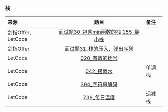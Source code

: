 ### 栈
来源|题目|备注
:---|:---:|:---|
剑指Offer、LetCode|[面试题30_包含min函数的栈](JianZhiOffer/面试题30_包含min函数的栈.py) [155_最小栈](Leetcode/155_最小栈.py)||
剑指Offer|[面试题31_栈的压入、弹出序列](JianZhiOffer/面试题31_栈的压入、弹出序列.py)||
LetCode|[020_有效的括号](Leetcode/020_有效的括号.py)||
LetCode|[042_接雨水](Leetcode/042_接雨水.py)|单调栈|
LetCode|[394_字符串解码](Leetcode/394_字符串解码.py)||
LetCode|[739_每日温度](Leetcode/739_每日温度.py)|递减栈|



